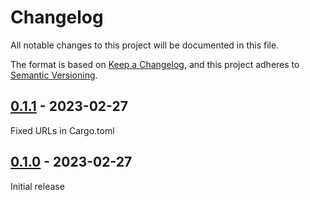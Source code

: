 # Changelog
All notable changes to this project will be documented in this file.

The format is based on [Keep a Changelog](https://keepachangelog.com/en/1.0.0/),
and this project adheres to [Semantic Versioning](https://semver.org/spec/v2.0.0.html).

## [0.1.1] - 2023-02-27
Fixed URLs in Cargo.toml

## [0.1.0] - 2023-02-27
Initial release

[unreleased]: https://github.com/ModProg/interpolator/compare/v0.1.1...HEAD
[0.1.1]: https://github.com/ModProg/interpolator/v0.1.1
[0.1.0]: https://github.com/ModProg/interpolator/v0.1.0
